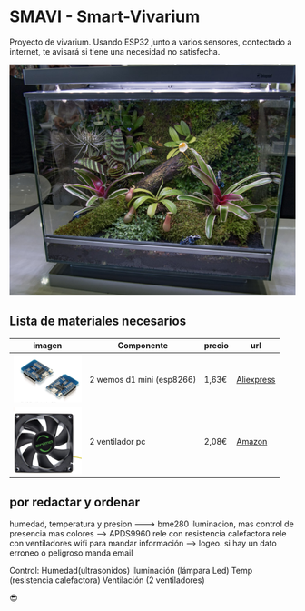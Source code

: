 # SMAVI - Smart-Vivarium
Proyecto de vivarium. Usando  ESP32 junto a varios sensores, contectado a internet, te avisará si tiene una necesidad no satisfecha. 

![Vivarium](./images/components/vivarium.png)

<!-- <img src="./images/components/vivarium.png" width="100"> -->


<!-- ## Qué es
*This text will be italic*

> We're living the future so -->


## Lista de materiales necesarios

<!-- - 2 wemos d1 mini (esp8266) -->

imagen | Componente |  precio | url
------- |------------- |------- | --------
<img src="./images/components/wemos-d1-mini.png" width="120"> | 2 wemos d1 mini (esp8266) |  1,63€  | [Aliexpress](https://es.aliexpress.com/item/32958591238.html?spm=a2g0s.9042311.0.0.274263c01DRJqH)
<img src="./images/components/ventilador-pc.png" width="120"> | 2 ventilador pc |  2,08€  | [Amazon](https://es.aliexpress.com/item/32958591238.html?spm=a2g0s.9042311.0.0.274263c01DRJqH)




<!-- 1. Item 1
1. Item 2
1. Item 3
   1. Item 3a
   1. Item 3b -->
   
<!-- ## Aún pendiente (cosas que faltan):
- [x] @mentions, #refs, [links](), **formatting**, and <del>tags</del> supported
- [x] list syntax required (any unordered or ordered list supported)
- [x] this is a complete item
- [ ] this is an incomplete item -->




<!-- ## Esquema circuito



## Código y curiosidades 

```javascript
function fancyAlert(arg) {
  if(arg) {
    $.facebox({div:'#foo'})
  }
}
``` -->


## por redactar y ordenar
humedad, temperatura y presion ---> bme280
iluminacion, mas control de presencia mas colores --> APDS9960
rele con resistencia calefactora
rele con ventiladores
wifi para mandar información --> logeo.
si hay un dato erroneo o peligroso manda email


Control:
Humedad(ultrasonidos)
Iluminación (lámpara Led)
Temp (resistencia calefactora)
Ventilación (2 ventiladores)



:sunglasses:
